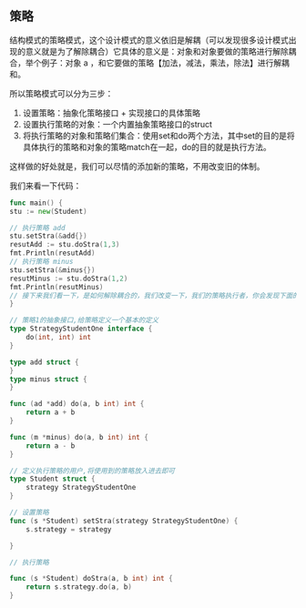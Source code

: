 ## 策略
结构模式的策略模式，这个设计模式的意义依旧是解耦（可以发现很多设计模式出现的意义就是为了解除耦合）它具体的意义是：对象和对象要做的策略进行解除耦合，举个例子：对象 a ，和它要做的策略【加法，减法，乘法，除法】进行解耦和。

所以策略模式可以分为三步：
1. 设置策略：抽象化策略接口 + 实现接口的具体策略
2. 设置执行策略的对象：一个内置抽象策略接口的struct 
3. 将执行策略的对象和策略们集合：使用set和do两个方法，其中set的目的是将具体执行的策略和对象的策略match在一起，do的目的就是执行方法。

这样做的好处就是，我们可以尽情的添加新的策略，不用改变旧的体制。

我们来看一下代码：

```go
func main() {
stu := new(Student)

// 执行策略 add
stu.setStra(&add{})
resutAdd := stu.doStra(1,3)
fmt.Println(resutAdd)
// 执行策略 minus
stu.setStra(&minus{})
resutMinus := stu.doStra(1,2)
fmt.Println(resutMinus)
// 接下来我们看一下，是如何解除耦合的，我们改变一下，我们的策略执行者，你会发现下面的执行不会有任何的影响。
}

// 策略1的抽象接口,给策略定义一个基本的定义
type StrategyStudentOne interface {
	do(int, int) int
}

type add struct {
}
type minus struct {
}

func (ad *add) do(a, b int) int {
	return a + b
}

func (m *minus) do(a, b int) int {
	return a - b
}

// 定义执行策略的用户,将使用到的策略放入进去即可
type Student struct {
	strategy StrategyStudentOne
}

// 设置策略
func (s *Student) setStra(strategy StrategyStudentOne) {
	s.strategy = strategy

}

// 执行策略

func (s *Student) doStra(a, b int) int {
	return s.strategy.do(a, b)
}

```

